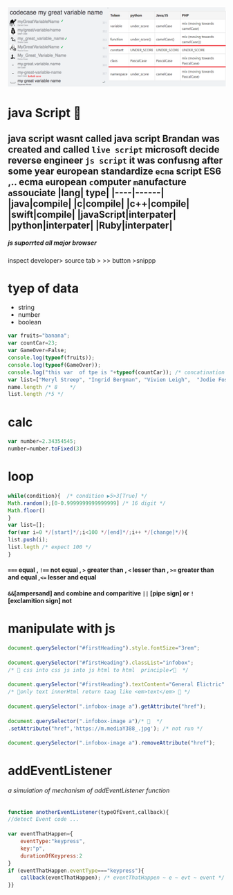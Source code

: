 
![codeCase](https://raw.githubusercontent.com/wer340/python-angelayu/main/day-1/image/codeCasepng.png)
--------
# java Script 🚩
java script wasnt called java script Brandan was created and called `live script` microsoft decide reverse engineer `js script` it was confusng after some year 
european standardize `ecma` script ES6 ,.. ecma `e`uropean `c`omputer `m`anufacture `a`ssouciate
|lang|  type|
|----|------|
|java|compile|
|c|compile|
|c++|compile|
|swift|compile|
|javaScript|interpater|
|python|interpater|
|Ruby|interpater|
-----

##### js suporrted all major browser
inspect developer> source tab > >> button >snippp

# tyep of data 
+ string
+ number
+ boolean
```js 
var fruits="banana";
var countCar=23;
var GameOver=False;
console.log(typeof(fruits));
console.log(typeof(GameOver));
console.log("this var  of tpe is "+typeof(countCar)); /* concatination with plus sign +    */
var list=["Meryl Streep", "Ingrid Bergman", "Vivien Leigh",  "Jodie Foster", "Katharine Hepburn"] 
name.length /* 8    */
list.length /*5 */
```
# calc
```js
var number=2.34354545;
number=number.toFixed(3)
```
# loop 
```js
while(condition){  /* condition ▶5>3[True] */
Math.random();[0-0.9999999999999999] /* 16 digit */
Math.floor()
}
var list=[];
for(var i=0 */[start]*/;i<100 */[end]*/;i++ */[change]*/){
list.push(i);
list.legth /* expect 100 */
}
```
#### `===`  equal  , `!==`  not equal  , `>` greater than , `<`  lesser than , `>=` greater than and equal ,`<=` lesser and equal 
#### `&&`[ampersand] and  combine and comparitive `||` [pipe sign] or `!` [exclamition sign] not

# manipulate with js
```js
document.querySelector("#firstHeading").style.fontSize="3rem";

document.querySelector("#firstHeading").classList="infobox"; 
/* 🔼 css into css js into js html to html  principle✔🔼  */

document.querySelector("#firstHeading").textContent="General Elictric" ; 
/* 🔼only text innerHtml return taag like <em>text</em> 🔼 */

document.querySelector(".infobox-image a").getAttribute("href"); 

document.querySelector(".infobox-image a")/* 🔽  */
.setAttribute("href",'https://m.mediaY388_.jpg'); /* not run */

document.querySelector(".infobox-image a").removeAttribute("href");
```
#  addEventListener
######  a simulation of  mechanism  of  addEventListener function 
```js
function anotherEventListener(typeOfEvent,callback){
//detect Event code ...

var eventThatHappen={
    eventType:"keypress",
    key:"p",
    durationOfKeypress:2
}
if (eventThatHappen.eventType==="keypress"){
    callback(eventThatHappen); /* eventThatHappen ~ e ~ evt ~ event */
}}

```




